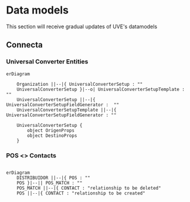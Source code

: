 # Data models

This section will receive gradual updates of UVE's datamodels

## Connecta

### Universal Converter Entities

```mermaid
erDiagram

    Organization ||--|{ UniversalConverterSetup : ""
    UniversalConverterSetup }|--o| UniversalConverterSetupTemplate : ""
    UniversalConverterSetup ||--|{ UniversalConverterSetupFieldGenerator :  ""
    UniversalConverterSetupTemplate ||--|{ UniversalConverterSetupFieldGenerator : ""

    UniversalConverterSetup {
        object OrigenProps
        object DestinoProps
    }

```

### POS <> Contacts

```mermaid

erDiagram
    DISTRIBUIDOR ||--|{ POS : ""
    POS }|--|| POS_MATCH : ""
    POS_MATCH ||--|{ CONTACT : "relationship to be deleted"
    POS ||--|{ CONTACT : "relationship to be created"
```

```

```
